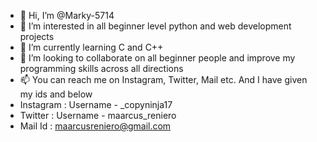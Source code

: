 - 👋 Hi, I’m @Marky-5714
- 👀 I’m interested in all beginner level python and web development projects
- 🌱 I’m currently learning C and C++ 
- 💞️ I’m looking to collaborate on all beginner people and improve my programming skills across all directions
- 📫 You can reach me on Instagram, Twitter, Mail etc. And I have given my ids and below 
- Instagram : Username - _copyninja17
- Twitter : Username - maarcus_reniero
- Mail Id : maarcusreniero@gmail.com

<!---
Marky-5714/Marky-5714 is a ✨ special ✨ repository because its `README.md` (this file) appears on your GitHub profile.
You can click the Preview link to take a look at your changes.
--->
